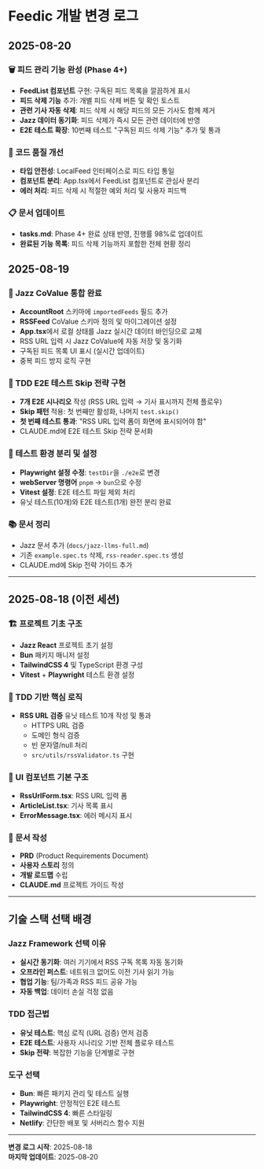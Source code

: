 # Feedic 개발 변경 로그

## 2025-08-20

### 🗑️ 피드 관리 기능 완성 (Phase 4+)
- **FeedList 컴포넌트** 구현: 구독된 피드 목록을 깔끔하게 표시
- **피드 삭제 기능** 추가: 개별 피드 삭제 버튼 및 확인 토스트
- **관련 기사 자동 삭제**: 피드 삭제 시 해당 피드의 모든 기사도 함께 제거
- **Jazz 데이터 동기화**: 피드 삭제가 즉시 모든 관련 데이터에 반영
- **E2E 테스트 확장**: 10번째 테스트 "구독된 피드 삭제 기능" 추가 및 통과

### 🔧 코드 품질 개선
- **타입 안전성**: LocalFeed 인터페이스로 피드 타입 통일
- **컴포넌트 분리**: App.tsx에서 FeedList 컴포넌트로 관심사 분리
- **에러 처리**: 피드 삭제 시 적절한 예외 처리 및 사용자 피드백

### 📋 문서 업데이트
- **tasks.md**: Phase 4+ 완료 상태 반영, 진행률 98%로 업데이트
- **완료된 기능 목록**: 피드 삭제 기능까지 포함한 전체 현황 정리

## 2025-08-19

### 🎉 Jazz CoValue 통합 완료
- **AccountRoot** 스키마에 `importedFeeds` 필드 추가
- **RSSFeed** CoValue 스키마 정의 및 마이그레이션 설정
- **App.tsx**에서 로컬 상태를 Jazz 실시간 데이터 바인딩으로 교체
- RSS URL 입력 시 Jazz CoValue에 자동 저장 및 동기화
- 구독된 피드 목록 UI 표시 (실시간 업데이트)
- 중복 피드 방지 로직 구현

### 🧪 TDD E2E 테스트 Skip 전략 구현
- **7개 E2E 시나리오** 작성 (RSS URL 입력 → 기사 표시까지 전체 플로우)
- **Skip 패턴** 적용: 첫 번째만 활성화, 나머지 `test.skip()`
- **첫 번째 테스트 통과**: "RSS URL 입력 폼이 화면에 표시되어야 함"
- CLAUDE.md에 E2E 테스트 Skip 전략 문서화

### 🔧 테스트 환경 분리 및 설정
- **Playwright 설정 수정**: `testDir`을 `./e2e`로 변경
- **webServer 명령어** `pnpm` → `bun`으로 수정
- **Vitest 설정**: E2E 테스트 파일 제외 처리
- 유닛 테스트(10개)와 E2E 테스트(1개) 완전 분리 완료

### 📚 문서 정리
- Jazz 문서 추가 (`docs/jazz-llms-full.md`)
- 기존 `example.spec.ts` 삭제, `rss-reader.spec.ts` 생성
- CLAUDE.md에 Skip 전략 가이드 추가

---

## 2025-08-18 (이전 세션)

### 🏗 프로젝트 기초 구조
- **Jazz React** 프로젝트 초기 설정
- **Bun** 패키지 매니저 설정
- **TailwindCSS 4** 및 TypeScript 환경 구성
- **Vitest** + **Playwright** 테스트 환경 설정

### 🧠 TDD 기반 핵심 로직
- **RSS URL 검증** 유닛 테스트 10개 작성 및 통과
  - HTTPS URL 검증
  - 도메인 형식 검증  
  - 빈 문자열/null 처리
  - `src/utils/rssValidator.ts` 구현

### 🎨 UI 컴포넌트 기본 구조
- **RssUrlForm.tsx**: RSS URL 입력 폼
- **ArticleList.tsx**: 기사 목록 표시
- **ErrorMessage.tsx**: 에러 메시지 표시

### 📖 문서 작성
- **PRD** (Product Requirements Document)
- **사용자 스토리** 정의
- **개발 로드맵** 수립
- **CLAUDE.md** 프로젝트 가이드 작성

---

## 기술 스택 선택 배경

### Jazz Framework 선택 이유
- **실시간 동기화**: 여러 기기에서 RSS 구독 목록 자동 동기화
- **오프라인 퍼스트**: 네트워크 없어도 이전 기사 읽기 가능
- **협업 기능**: 팀/가족과 RSS 피드 공유 가능
- **자동 백업**: 데이터 손실 걱정 없음

### TDD 접근법
- **유닛 테스트**: 핵심 로직 (URL 검증) 먼저 검증
- **E2E 테스트**: 사용자 시나리오 기반 전체 플로우 테스트
- **Skip 전략**: 복잡한 기능을 단계별로 구현

### 도구 선택
- **Bun**: 빠른 패키지 관리 및 테스트 실행
- **Playwright**: 안정적인 E2E 테스트
- **TailwindCSS 4**: 빠른 스타일링
- **Netlify**: 간단한 배포 및 서버리스 함수 지원

---

**변경 로그 시작**: 2025-08-18  
**마지막 업데이트**: 2025-08-20